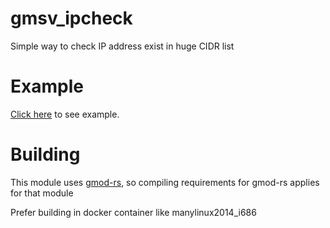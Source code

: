 # gmsv_ipcheck

Simple way to check IP address exist in huge CIDR list

# Example

[Click here](https://github.com/deinferno/gmsv_ipcheck/tree/master/example/example.lua) to see example.

# Building

This module uses [gmod-rs](https://github.com/WilliamVenner/gmod-rs), so compiling requirements for gmod-rs applies for that module

Prefer building in docker container like manylinux2014_i686
